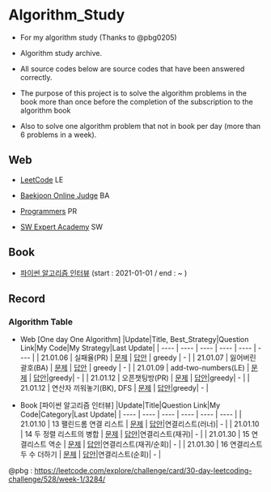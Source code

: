 # Algorithm_Study
- For my algorithm study (Thanks to @pbg0205)

- Algorithm study archive.
- All source codes below are source codes that have been answered correctly.
- The purpose of this project is to solve the algorithm problems in the book more than once before the completion of the subscription to the algorithm book 
- Also to solve one algorithm problem that not in book per day (more than 6 problems in a week). 

## Web
* [LeetCode](https://leetcode.com/) LE

* [Baekjoon Online Judge](https://www.acmicpc.net/) BA

* [Programmers](https://programmers.co.kr/) PR

* [SW Expert Academy](https://swexpertacademy.com/main/main.do) SW

## Book
* [파이썬 알고리즘 인터뷰](https://github.com/onlybooks/algorithm-interview) (start : 2021-01-01 / end : ~ ) 

## Record
### Algorithm Table  
- Web [One day One Algorithm]
|Update|Title, Best_Strategy|Question Link|My Code|My Strategy|Last Update|
  | ---- | ---- | ---- | ---- | ---- | ---- |
  | 21.01.06 | 실패율(PR) | [문제](https://programmers.co.kr/learn/courses/30/lessons/42889) | [답안](https://github.com/UihyunJeong/Algorithm_Study/blob/main/Algorithm_Web/Programmers/42889.py) | greedy | - |
  | 21.01.07 | 잃어버린 괄호(BA) | [문제](https://www.acmicpc.net/problem/1541) | [답안](https://github.com/UihyunJeong/Algorithm_Study/blob/main/Algorithm_Web/Backjoon/1541.py) | greedy | - |
  | 21.01.09 | add-two-numbers(LE) | [문제](https://leetcode.com/problems/add-two-numbers/) | [답안](https://github.com/UihyunJeong/Algorithm_Study/blob/main/Algorithm_Web/LeetCode/add-two-numbers.py)|greedy| - |
  | 21.01.12 | 오픈챗팅방(PR) | [문제](https://programmers.co.kr/learn/courses/30/lessons/42888?language=python3) | [답안](https://github.com/UihyunJeong/Algorithm_Study/blob/main/Algorithm_Web/Programmers/open_chat.py)|greedy| - |
  | 21.01.12 | 연산자 끼워놓기(BK), DFS | [문제](https://www.acmicpc.net/submit/14888/) | [답안](https://github.com/UihyunJeong/Algorithm_Study/blob/main/Algorithm_Web/Backjoon/14888.py)|greedy| - |
  
  
    
- Book [파이썬 알고리즘 인터뷰]
  |Update|Title|Question Link|My Code|Category|Last Update|
    | ---- | ---- | ---- | ---- | ---- | ---- |
    | 21.01.10 | 13 팰린드롬 연결 리스트 | [문제](https://leetcode.com/problems/palindrome-linked-list/submissions/) | [답안](https://github.com/UihyunJeong/Algorithm_Study/blob/main/Algorithm_Book/Python_Code_Interview/13_palindrome_linked_list.py)|연결리스트(러너)| - |
    | 21.01.10 | 14 두 정렬 리스트의 병합 | [문제](https://leetcode.com/problems/merge-two-sorted-lists/submissions/) | [답안](https://github.com/UihyunJeong/Algorithm_Study/blob/main/Algorithm_Book/Python_Code_Interview/14_merge_two_sorted_lists.py)|연결리스트(재귀)| - |
    | 21.01.30 | 15 연결리스트 역순 | [문제](https://leetcode.com/problems/reverse-linked-list/) | [답안](https://github.com/UihyunJeong/Algorithm_Study/blob/main/Algorithm_Web/LeetCode/reverse_linked_list_loop.py)|연결리스트(재귀/순회)| - |
    | 21.01.30 | 16 연결리스트 두 수 더하기 | [문제](https://leetcode.com/problems/add-two-numbers/) | [답안](https://github.com/UihyunJeong/Algorithm_Study/blob/main/Algorithm_Web/LeetCode/add_two_numbers.py)|연결리스트(순회)| - |
    


@pbg : https://leetcode.com/explore/challenge/card/30-day-leetcoding-challenge/528/week-1/3284/
